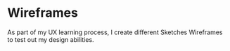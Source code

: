 # Wireframes

As part of my UX learning process, I create different Sketches Wireframes to test out my design abilities. 
